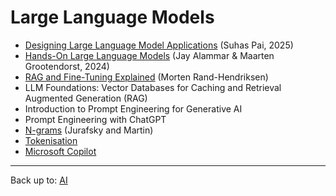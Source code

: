 # Large Language Models

- [Designing Large Language Model Applications](pai2025/index.md) (Suhas Pai, 2025)
- [Hands-On Large Language Models](alammar2024/index.md) (Jay Alammar & Maarten Grootendorst, 2024)
- [RAG and Fine-Tuning Explained](RAGFineTuning.md) (Morten Rand-Hendriksen)
- LLM Foundations: Vector Databases for Caching and Retrieval Augmented Generation (RAG)
- Introduction to Prompt Engineering for Generative AI
- Prompt Engineering with ChatGPT
- [N-grams](ngrams.md) (Jurafsky and Martin)
- [Tokenisation](tokenisation.md)
- [Microsoft Copilot](copilot/index.md)

----

Back up to: [AI](../index.md)
